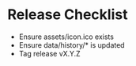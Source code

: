 # Release Checklist
- Ensure assets/icon.ico exists
- Ensure data/history/* is updated
- Tag release vX.Y.Z
